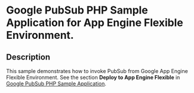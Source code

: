 # Google PubSub PHP Sample Application for App Engine Flexible Environment.

## Description

This sample demonstrates how to invoke PubSub from Google App Engine Flexible
Environment. See the section **Deploy to App Engine Flexible** in [Google PubSub PHP Sample Application](../../../pubsub/app).

